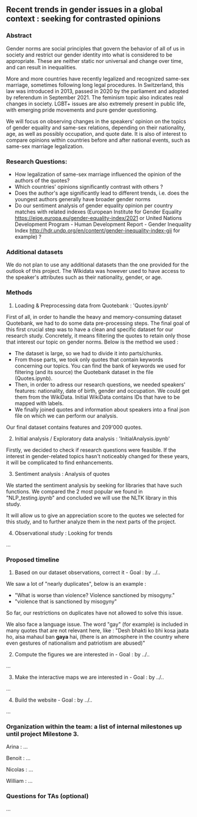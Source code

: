 ## Recent trends in gender issues in a global context : seeking for contrasted opinions

### Abstract

Gender norms are social principles that govern the behavior of all of us in society and restrict our gender identity into what is considered to be appropriate. These are neither static nor universal and change over time, and can result in inequalities. 

More and more countries have recently legalized and recognized same-sex marriage, sometimes following long legal procedures. In Switzerland, this law was introduced in 2013, passed in 2020 by the parliament and adopted by referendum in September 2021.
The feminism topic also indicates real changes in society. LGBT+ issues are also extremely present in public life, with emerging pride movements and pure gender questioning.

We will focus on observing changes in the speakers’ opinion on the topics of gender equality and same-sex relations, depending on their nationality, age, as well as possibly occupation, and quote date. It is also of interest to compare opinions within countries before and after national events, such as same-sex marriage legalization.

### Research Questions:

- How legalization of same-sex marriage influenced the opinion of the authors of the quotes?
- Which countries' opinions significantly contrast with others ?
- Does the author's age significantly lead to different trends, i.e. does the youngest authors generally have broader gender norms 
- Do our sentiment analysis of gender equality opinion per country matches with related indexes (European Institute for Gender Equality https://eige.europa.eu/gender-equality-index/2021 or United Nations Development Program - Human Development Report - Gender Inequality Index http://hdr.undp.org/en/content/gender-inequality-index-gii for example) ?

### Additional datasets

We do not plan to use any additional datasets than the one provided for the outlook of this project.
The Wikidata was however used to have access to the speaker's attributes such as their nationality, gender, or age.

### Methods

1) Loading & Preprocessing data from Quotebank : 'Quotes.ipynb'

First of all, in order to handle the heavy and memory-consuming dataset Quotebank, we had to do some data pre-processing steps.
The final goal of this first crucial step was to have a clean and specific dataset for our research study. Concretely, it means filtering the quotes to retain only those that interest our topic on gender norms. Below is the method we used :

- The dataset is large, so we had to divide it into parts/chunks. 
- From those parts, we took only quotes that contain keywords concerning our topics. You can find the bank of keywords we used for filtering (and its source) the Quotebank dataset in the file (Quotes.ipynb).
- Then, in order to adress our research questions, we needed speakers' features: nationality, date of birth, gender and occupation. We could get them from the WikiData. Initial WikiData contains IDs that have to be mapped with labels.   
- We finally joined quotes and information about speakers into a final json file on which we can perform our analysis.

Our final dataset contains features and 209'000 quotes.

2) Initial analysis / Exploratory data analysis : 'InitialAnalysis.ipynb'

Firstly, we decided to check if research questions were feasible.
If the interest in gender-related topics hasn't noticeably changed for these years, it will be complicated to find enhancements.

3) Sentiment analysis : Analysis of quotes

We started the sentiment analysis by seeking for libraries that have such functions. We compared the 2 most popular we found in "NLP_testing.ipynb" and concluded we will use the NLTK library in this study.

It will allow us to give an appreciation score to the quotes we selected for this study, and to further analyze them in the next parts of the project.

4) Observational study : Looking for trends

...

### Proposed timeline

1) Based on our dataset observations, correct it - Goal : by ../..

We saw a lot of "nearly duplicates", below is an example :
- "What is worse than violence? Violence sanctioned by misogyny."
- "violence that is sanctioned by misogyny"

So far, our restrictions on duplicates have not allowed to solve this issue.

We also face a language issue. The word "gay" (for example) is included in many quotes that are not relevant here, like :
"Desh bhakti ko bhi kosa jaata ho, aisa mahaul ban **gaya** hai, (there is an atmosphere in the country where even gestures of nationalism and patriotism are abused)"

2) Compute the figures we are interested in - Goal : by ../..

...

3) Make the interactive maps we are interested in - Goal : by ../..

...

4) Build the website - Goal : by ../..

...

### Organization within the team: a list of internal milestones up until project Milestone 3.

Arina : ...

Benoit : ...

Nicolas : ...

William : ...

### Questions for TAs (optional)

...
